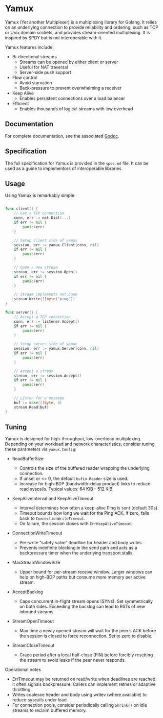 # Yamux

Yamux (Yet another Multiplexer) is a multiplexing library for Golang.
It relies on an underlying connection to provide reliability
and ordering, such as TCP or Unix domain sockets, and provides
stream-oriented multiplexing. It is inspired by SPDY but is not
interoperable with it.

Yamux features include:

* Bi-directional streams
  * Streams can be opened by either client or server
  * Useful for NAT traversal
  * Server-side push support
* Flow control
  * Avoid starvation
  * Back-pressure to prevent overwhelming a receiver
* Keep Alive
  * Enables persistent connections over a load balancer
* Efficient
  * Enables thousands of logical streams with low overhead

## Documentation

For complete documentation, see the associated [Godoc](http://godoc.org/github.com/hashicorp/yamux).

## Specification

The full specification for Yamux is provided in the `spec.md` file.
It can be used as a guide to implementors of interoperable libraries.

## Usage

Using Yamux is remarkably simple:

```go

func client() {
    // Get a TCP connection
    conn, err := net.Dial(...)
    if err != nil {
        panic(err)
    }

    // Setup client side of yamux
    session, err := yamux.Client(conn, nil)
    if err != nil {
        panic(err)
    }

    // Open a new stream
    stream, err := session.Open()
    if err != nil {
        panic(err)
    }

    // Stream implements net.Conn
    stream.Write([]byte("ping"))
}

func server() {
    // Accept a TCP connection
    conn, err := listener.Accept()
    if err != nil {
        panic(err)
    }

    // Setup server side of yamux
    session, err := yamux.Server(conn, nil)
    if err != nil {
        panic(err)
    }

    // Accept a stream
    stream, err := session.Accept()
    if err != nil {
        panic(err)
    }

    // Listen for a message
    buf := make([]byte, 4)
    stream.Read(buf)
}

```

## Tuning

Yamux is designed for high-throughput, low-overhead multiplexing. Depending on your workload and network characteristics, consider tuning these parameters via `yamux.Config`:

- ReadBufferSize
  - Controls the size of the buffered reader wrapping the underlying connection.
  - If unset or <= 0, the default `bufio.Reader` size is used.
  - Increase for high-BDP (bandwidth-delay product) links to reduce read syscalls. Typical values: 64 KiB – 512 KiB.

- KeepAliveInterval and KeepAliveTimeout
  - Interval determines how often a keep-alive Ping is sent (default 30s).
  - Timeout bounds how long we wait for the Ping ACK. If zero, falls back to `ConnectionWriteTimeout`.
  - On failure, the session closes with `ErrKeepAliveTimeout`.

- ConnectionWriteTimeout
  - Per-write “safety valve” deadline for header and body writes.
  - Prevents indefinite blocking in the send path and acts as a backpressure timer when the underlying transport stalls.

- MaxStreamWindowSize
  - Upper bound for per-stream receive window. Larger windows can help on high-BDP paths but consume more memory per active stream.

- AcceptBacklog
  - Caps concurrent in-flight stream opens (SYNs). Set symmetrically on both sides. Exceeding the backlog can lead to RSTs of new inbound streams.

- StreamOpenTimeout
  - Max time a newly opened stream will wait for the peer’s ACK before the session is closed to force reconnection. Set to zero to disable.

- StreamCloseTimeout
  - Grace period after a local half-close (FIN) before forcibly resetting the stream to avoid leaks if the peer never responds.

Operational notes
- ErrTimeout may be returned on read/write when deadlines are reached; it often signals backpressure. Callers can implement retries or adaptive throttling.
- Writes coalesce header and body using writev (where available) to reduce syscalls under load.
- For connection pools, consider periodically calling `Shrink()` on idle streams to reclaim buffered memory.



